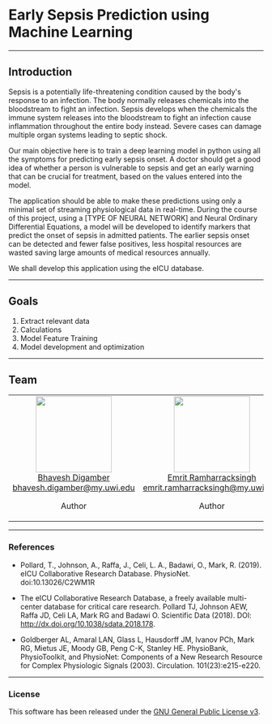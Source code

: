 # Early Sepsis Prediction using Machine Learning

<hr/>

## Introduction

Sepsis is a potentially life-threatening condition caused by the body's response to an infection. The body normally releases chemicals into the bloodstream to fight an infection. 
Sepsis develops when the chemicals the immune system releases into the bloodstream to fight an infection cause inflammation throughout the entire body instead.
Severe cases can damage multiple organ systems leading to septic shock. 

Our main objective here is to train a deep learning model in python using all the symptoms for predicting early sepsis onset. 
A doctor should get a good idea of whether a person is vulnerable to sepsis and get an early warning that can be crucial for treatment, based on the values entered into the model.

The application should be able to make these predictions using only a minimal set of streaming physiological data in real-time.
During the course of this project, using a [TYPE OF NEURAL NETWORK] and Neural Ordinary Differential Equations, 
a model will be developed to identify markers that predict the onset of sepsis in admitted patients.
The earlier sepsis onset can be detected and fewer false positives, less hospital resources are wasted saving large amounts of medical resources annually.  

We shall develop this application using the eICU database.

<hr/>

## Goals

1. Extract relevant data
2. Calculations
3. Model Feature Training
4. Model development and optimization

<hr/>

## Team

<table align="center">
  <tbody>
    <tr>
        <td align="center" valign="top">
			<img height="150" src=https://github.com/bhavesh117.png?s=150">
			<br>
			<a href="bhavesh117.github.io">Bhavesh Digamber</a>
			<br>
			<a href="mailto:bhavesh.digamber@my.uwi.edu">bhavesh.digamber@my.uwi.edu</a>
			<br>
			<p>Author</p>
		</td>
        <td align="center" valign="top">
			<img height="150" src=https://github.com/emrityr.png?s=150">
			<br>
			<a href="emrityr.github.io">Emrit Ramharracksingh</a>
			<br>
			<a href="mailto:emrit.ramharracksingh@my.uwi.edu">emrit.ramharracksingh@my.uwi.edu</a>
			<br>
			<p>Author</p>
		</td>
		<td align="center" valign="top">
			<img height="150" src=https://github.com/sanjaysantokee.png?s=150">
			<br>
			<a href="sanjaysantokee.github.io">Sanjay Santokee</a>
			<br>
			<a href="mailto:sanjay.santokee@my.uwi.edu">sanjay.santokee@my.uwi.edu</a>
			<br>
			<p>Author</p>
		</td>
     </tr>
  </tbody>
</table>

<hr/>

### References
* Pollard, T., Johnson, A., Raffa, J., Celi, L. A., Badawi, O., Mark, R. (2019). eICU Collaborative Research Database. PhysioNet. doi:10.13026/C2WM1R

* The eICU Collaborative Research Database, a freely available multi-center database for critical care research. Pollard TJ, Johnson AEW, Raffa JD, Celi LA, Mark RG and Badawi O. Scientific Data (2018). DOI: http://dx.doi.org/10.1038/sdata.2018.178.

* Goldberger AL, Amaral LAN, Glass L, Hausdorff JM, Ivanov PCh, Mark RG, Mietus JE, Moody GB, Peng C-K, Stanley HE. PhysioBank, PhysioToolkit, and PhysioNet: Components of a New Research Resource for Complex Physiologic Signals (2003). Circulation. 101(23):e215-e220.

<hr/>

### License
This software has been released under the [GNU General Public License v3](LICENSE).
